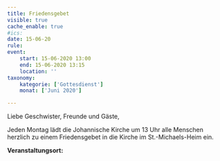 ```yaml
---
title: Friedensgebet
visible: true
cache_enable: true
#ics: 
date: 15-06-20
rule: 
event:
	start: 15-06-2020 13:00
	end: 15-06-2020 13:15
	location: ''
taxonomy:
	kategorie: ['Gottesdienst']
	monat: ['Juni 2020']

---
```

Liebe Geschwister, Freunde und Gäste,

Jeden Montag lädt die Johannische Kirche um 13 Uhr alle Menschen herzlich zu einem Friedensgebet in die Kirche im St.-Michaels-Heim ein.



**Veranstaltungsort:** 

